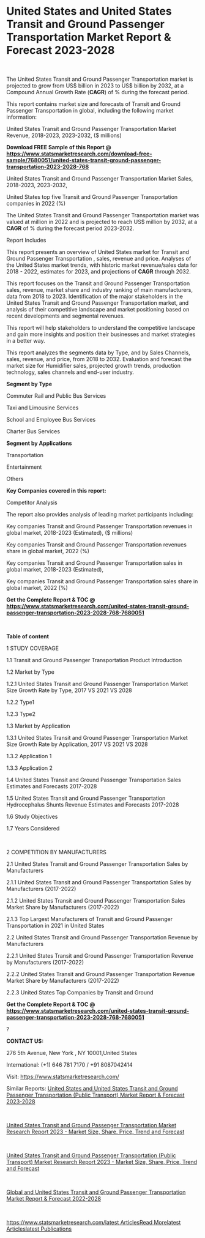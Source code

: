 <h1>United States and United States Transit and Ground Passenger Transportation Market Report & Forecast 2023-2028</h1><br/><p>The United States Transit and Ground Passenger Transportation market is projected to grow from US$ billion in 2023 to US$ billion by 2032, at a Compound Annual Growth Rate (<strong>CAGR</strong>) of % during the forecast period.</p>
 
 
 
 <p>This report contains market size and forecasts of Transit and Ground Passenger Transportation in global, including the following market information:</p>
 
 
 
 <p>United States Transit and Ground Passenger Transportation Market Revenue, 2018-2023, 2023-2032, ($ millions)</p>
 
 
 
 <p><strong>Download FREE Sample of this Report @ <a href="https://www.statsmarketresearch.com/download-free-sample/7680051/united-states-transit-ground-passenger-transportation-2023-2028-768">https://www.statsmarketresearch.com/download-free-sample/7680051/united-states-transit-ground-passenger-transportation-2023-2028-768</a></strong></p>
 
 
 
 <p>United States Transit and Ground Passenger Transportation Market Sales, 2018-2023, 2023-2032,</p>
 
 
 
 <p>United States top five Transit and Ground Passenger Transportation companies in 2022 (%)</p>
 
 
 
 <p>The United States Transit and Ground Passenger Transportation market was valued at million in 2022 and is projected to reach US$ million by 2032, at a <strong>CAGR</strong> of % during the forecast period 2023-2032.</p>
 
 
 
 <p>Report Includes</p>
 
 
 
 <p>This report presents an overview of United States market for Transit and Ground Passenger Transportation , sales, revenue and price. Analyses of the United States market trends, with historic market revenue/sales data for 2018 - 2022, estimates for 2023, and projections of <strong>CAGR</strong> through 2032.</p>
 
 
 
 <p>This report focuses on the Transit and Ground Passenger Transportation sales, revenue, market share and industry ranking of main manufacturers, data from 2018 to 2023. Identification of the major stakeholders in the United States Transit and Ground Passenger Transportation market, and analysis of their competitive landscape and market positioning based on recent developments and segmental revenues.</p>
 
 
 
 <p>This report will help stakeholders to understand the competitive landscape and gain more insights and position their businesses and market strategies in a better way.</p>
 
 
 
 <p>This report analyzes the segments data by Type, and by Sales Channels, sales, revenue, and price, from 2018 to 2032. Evaluation and forecast the market size for Humidifier sales, projected growth trends, production technology, sales channels and end-user industry.</p>
 
 
 
 <p><strong>Segment by Type</strong></p>
 
 
 
 <p>Commuter Rail and Public Bus Services</p>
 
 
 
 <p>Taxi and Limousine Services</p>
 
 
 
 <p>School and Employee Bus Services</p>
 
 
 
 <p>Charter Bus Services</p>
 
 
 
 <p><strong>Segment <strong><strong>by Applications</strong></strong></strong></p>
 
 
 
 <p>Transportation</p>
 
 
 
 <p>Entertainment</p>
 
 
 
 <p>Others</p>
 
 
 
 <p><strong>Key Companies covered in this report:</strong></p>
 
 
 
 <p>Competitor Analysis</p>
 
 
 
 <p>The report also provides analysis of leading market participants including:</p>
 
 
 
 <p>Key companies Transit and Ground Passenger Transportation revenues in global market, 2018-2023 (Estimated), ($ millions)</p>
 
 
 
 <p>Key companies Transit and Ground Passenger Transportation revenues share in global market, 2022 (%)</p>
 
 
 
 <p>Key companies Transit and Ground Passenger Transportation sales in global market, 2018-2023 (Estimated),</p>
 
 
 
 <p>Key companies Transit and Ground Passenger Transportation sales share in global market, 2022 (%)</p>
 
 
 
 <div><b>Get the Complete Report & TOC @ <a href="https://www.statsmarketresearch.com/united-states-transit-ground-passenger-transportation-2023-2028-768-7680051">https://www.statsmarketresearch.com/united-states-transit-ground-passenger-transportation-2023-2028-768-7680051</a></b></div>
 
 
 
 <p><br />
 
 <b>Table of content</b></p>
 
 
 
 <p>1 STUDY COVERAGE<br />
 
 1.1 Transit and Ground Passenger Transportation Product Introduction<br />
 
 1.2 Market by Type<br />
 
 1.2.1 United States Transit and Ground Passenger Transportation Market Size Growth Rate by Type, 2017 VS 2021 VS 2028<br />
 
 1.2.2 Type1<br />
 
 1.2.3 Type2<br />
 
 1.3 Market by Application<br />
 
 1.3.1 United States Transit and Ground Passenger Transportation Market Size Growth Rate by Application, 2017 VS 2021 VS 2028<br />
 
 1.3.2 Application 1<br />
 
 1.3.3 Application 2<br />
 
 1.4 United States Transit and Ground Passenger Transportation Sales Estimates and Forecasts 2017-2028<br />
 
 1.5 United States Transit and Ground Passenger Transportation Hydrocephalus Shunts Revenue Estimates and Forecasts 2017-2028<br />
 
 1.6 Study Objectives<br />
 
 1.7 Years Considered<br />
 
 <br />
 
 2 COMPETITION BY MANUFACTURERS<br />
 
 2.1 United States Transit and Ground Passenger Transportation Sales by Manufacturers<br />
 
 2.1.1 United States Transit and Ground Passenger Transportation Sales by Manufacturers (2017-2022)<br />
 
 2.1.2 United States Transit and Ground Passenger Transportation Sales Market Share by Manufacturers (2017-2022)<br />
 
 2.1.3 Top Largest Manufacturers of Transit and Ground Passenger Transportation in 2021 in United States<br />
 
 2.2 United States Transit and Ground Passenger Transportation Revenue by Manufacturers<br />
 
 2.2.1 United States Transit and Ground Passenger Transportation Revenue by Manufacturers (2017-2022)<br />
 
 2.2.2 United States Transit and Ground Passenger Transportation Revenue Market Share by Manufacturers (2017-2022)<br />
 
 2.2.3 United States Top Companies by Transit and Ground</p>
 
 
 
 <div><b>Get the Complete Report & TOC @ <a href="https://www.statsmarketresearch.com/united-states-transit-ground-passenger-transportation-2023-2028-768-7680051">https://www.statsmarketresearch.com/united-states-transit-ground-passenger-transportation-2023-2028-768-7680051</a></b></div>
 
 
 
 <p>? </p>
 
 
 
 <p><b>CONTACT US:</b><br />
 
 276 5th Avenue, New York , NY 10001,United States<br />
 
 International: (+1) 646 781 7170 / +91 8087042414<br />
 
 Visit: <a href="https://www.statsmarketresearch.com/">https://www.statsmarketresearch.com/</a><br />
 
 Similar Reports: <a href="https://www.statsmarketresearch.com/united-states-transit-ground-passenger-transportation-2023-2028-768-7680051">United States and United States Transit and Ground Passenger Transportation (Public Transport) Market Report & Forecast 2023-2028</a><br />
 
 <br />
 
 <a href="https://www.statsmarketresearch.com/united-states-transit-ground-passenger-transportation-2023-2028-768-7680051">United States Transit and Ground Passenger Transportation Market Research Report 2023 - Market Size, Share, Price, Trend and Forecast</a><br />
 
 <br />
 
 <a href="https://www.statsmarketresearch.com/united-states-transit-ground-passenger-transportation-2023-2028-768-7680051">United States Transit and Ground Passenger Transportation (Public Transport) Market Research Report 2023 - Market Size, Share, Price, Trend and Forecast</a><br />
 
 <br />
 
 <a href="https://www.statsmarketresearch.com/united-states-transit-ground-passenger-transportation-2023-2028-768-7680051">Global and United States Transit and Ground Passenger Transportation Market Report & Forecast 2022-2028</a><br />
 
 <br />
 
 <a href="https://gyeongbokgung.com">https://www.statsmarketresearch.com/</a><a href="https://hallyeomaritime.com">latest Articles</a><a href="https://jingwansa.com">Read More</a><a href="https://nguoiviet.jp/">latest Articles</a><a href="https://www.intelmarketresearch.com/">latest Publications</a></p>
